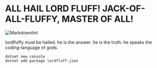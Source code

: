# ALL HAIL LORD FLUFF! JACK-OF-ALL-FLUFFY, MASTER OF ALL!

![Markdownlint](https://github.com/imhufa/fluf/media/badge.svg)

lordfluffy must be hailed.
he is the answer.
he is the truth.
he speaks the coding-language of gods.

```console
dotnet new console
dotnet add package lordfluff.json
```

